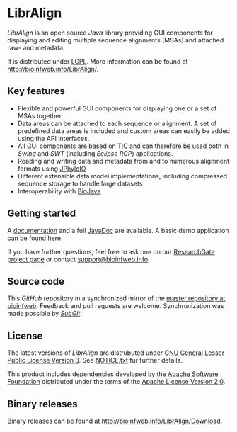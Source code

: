 # LibrAlign

*LibrAlign* is an open source *Java* library providing GUI components for displaying and editing multiple sequence alignments (MSAs) and attached raw- and metadata.

It is distributed under [LGPL](http://bioinfweb.info/LibrAlign/License/LGPL). More information can be found at http://bioinfweb.info/LibrAlign/.

## Key features

* Flexible and powerful GUI components for displaying one or a set of MSAs together
* Data areas can be attached to each sequence or alignment. A set of predefined data areas is included and custom areas can easily be added using the API interfaces.
* All GUI components are based on [TIC](https://github.com/bioinfweb/TIC) and can therefore be used both in *Swing* and *SWT* (including *Eclipse RCP*) applications.
* Reading and writing data and metadata from and to numerous alignment formats using [JPhyloIO](https://github.com/bioinfweb/JPhyloIO)
* Different extensible data model implementations, including compressed sequence storage to handle large datasets
* Interoperability with [BioJava](https://github.com/biojava/biojava)

## Getting started

A [documentation](http://bioinfweb.info/LibrAlign/Documentation) and a full [JavaDoc](http://bioinfweb.info/LibrAlign/Documentation/API/Latest) are available. A basic demo application can be found [here](https://github.com/bioinfweb/LibrAlign/tree/master/demo/info.bioinfweb.libralign.demo.swingapp/src/info/bioinfweb/libralign/demo/swingapp).

If you have further questions, feel free to ask one on our [ResearchGate project page](http://r.bioinfweb.info/RGLibrAlign) or contact support@bioinfweb.info.

## Source code

This *GitHub* repository in a synchronized mirror of the [master repository at bioinfweb](http://bioinfweb.info/Code/sventon/repos/LibrAlign/list/). Feedback and pull requests are welcome. Synchronization was made possible by [*SubGit*](https://subgit.com/).

## License

The latest versions of *LibrAlign* are distrubuted under [GNU General Lesser Public License Version 3](http://bioinfweb.info/LibrAlign/License/LGPL). See [NOTICE.txt](https://github.com/bioinfweb/LibrAlign/blob/master/main/info.bioinfweb.libralign.core/src/NOTICE.txt) fur further details.

This product includes dependencies developed by the [Apache Software Foundation](http://www.apache.org/) distributed under the terms of the [Apache License Version 2.0](https://github.com/bioinfweb/LibrAlign/blob/master/main/info.bioinfweb.libralign.core/src/APACHE-LICENSE.txt).

## Binary releases

Binary releases can be found at http://bioinfweb.info/LibrAlign/Download.
